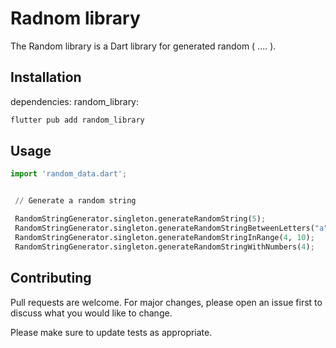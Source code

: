 # Radnom library

The Random library is a Dart library for generated random ( .... ).

## Installation

dependencies:
  random_library:

```bash
flutter pub add random_library
```

## Usage

```python
import 'random_data.dart';


 // Generate a random string 

 RandomStringGenerator.singleton.generateRandomString(5);
 RandomStringGenerator.singleton.generateRandomStringBetweenLetters("a", "d", 10);
 RandomStringGenerator.singleton.generateRandomStringInRange(4, 10);
 RandomStringGenerator.singleton.generateRandomStringWithNumbers(4);
```

## Contributing

Pull requests are welcome. For major changes, please open an issue first
to discuss what you would like to change.

Please make sure to update tests as appropriate.
